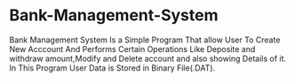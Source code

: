 # Bank-Management-System
Bank Management System Is a Simple Program That allow User To Create New Acccount And Performs Certain Operations Like Deposite and withdraw amount,Modify and Delete account and also showing Details of it. In This Program User Data is Stored in Binary File(.DAT).
